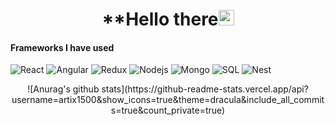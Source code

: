 # <h1 align="center"> **Hello there<img src="https://raw.githubusercontent.com/KarthikNayak024/KarthikNayak024/master/assets/wave.gif" alt="waving hand" width="25px"></h1>

#### Frameworks I have used

![React](https://img.shields.io/badge/-React-000000?style=flat&logo=React)
![Angular](https://img.shields.io/badge/-Angular-000000?style=flat&logo=Angular)
![Redux](https://img.shields.io/badge/-Redux-000000?style=flat&logo=redux)
![Nodejs](https://img.shields.io/badge/-node.js-000000?style=flat&logo=node.js)
![Mongo](https://img.shields.io/badge/-mongo-000000?style=flat&logo=mongodb)
![SQL](https://img.shields.io/badge/-SQL-000000?style=flat&logo=MySQL)
![Nest](https://img.shields.io/badge/-Nest-000000?style=flat&logo=Nest.js)

<div  align="center">   
  ![Anurag's github stats](https://github-readme-stats.vercel.app/api?username=artix1500&show_icons=true&theme=dracula&include_all_commits=true&count_private=true)
</div>



